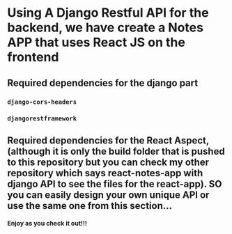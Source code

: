 # Using A Django Restful API for the backend, we have create a Notes APP that uses React JS on the frontend

## Required dependencies for the django part
### `django-cors-headers`
### `djangorestframework`

## Required dependencies for the React Aspect, (although it is only the build folder that is pushed to this repository but you can check my other repository which says react-notes-app with django API to see the files for the react-app). SO you can easily design your own unique API or use the same one from this section...

#### Enjoy as you check it out!!!
